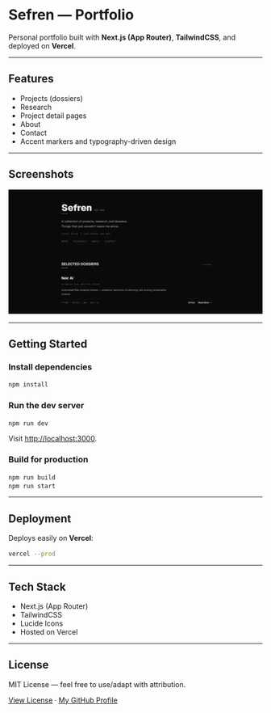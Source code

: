 # Sefren — Portfolio

Personal portfolio built with **Next.js (App Router)**, **TailwindCSS**, and deployed on **Vercel**.

---

## Features

* Projects (dossiers)
* Research
* Project detail pages
* About
* Contact
* Accent markers and typography-driven design

---

## Screenshots

![Portfolio Screenshot](./screenshot.png)

---

## Getting Started

### Install dependencies

```bash
npm install
```

### Run the dev server

```bash
npm run dev
```

Visit [http://localhost:3000](http://localhost:3000).

### Build for production

```bash
npm run build
npm run start
```

---

## Deployment

Deploys easily on **Vercel**:

```bash
vercel --prod
```

---

## Tech Stack

* Next.js (App Router)
* TailwindCSS
* Lucide Icons
* Hosted on Vercel

---

## License

MIT License — feel free to use/adapt with attribution.

[View License](./LICENSE) · [My GitHub Profile](https://github.com/sefren)
